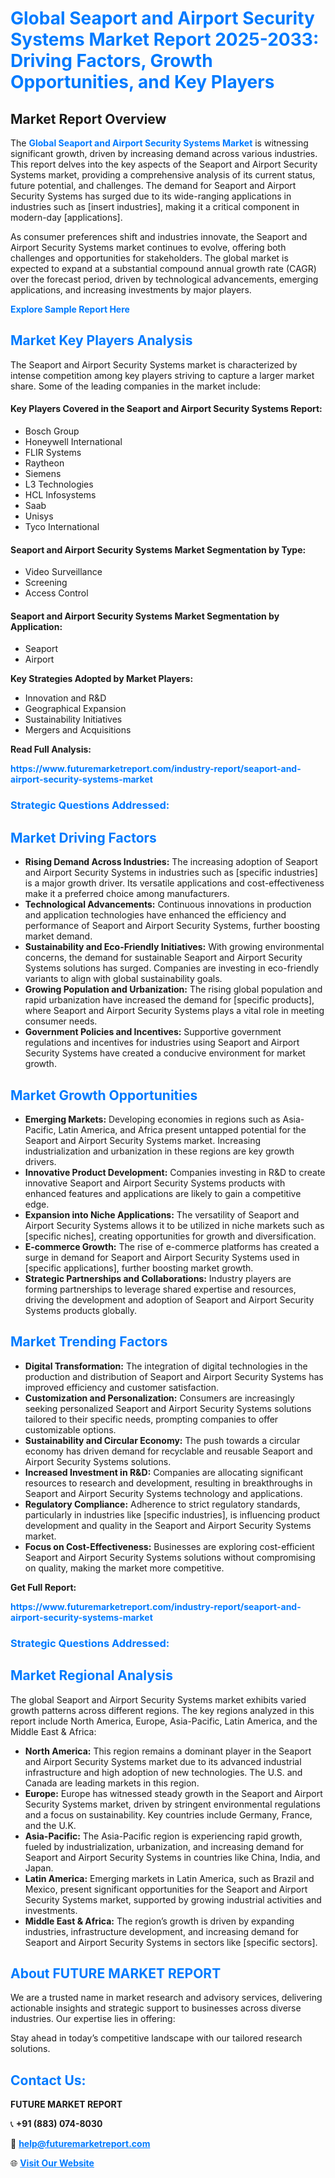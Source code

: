 <h1 style="color: #007BFF;">Global Seaport and Airport Security Systems Market Report 2025-2033: Driving Factors, Growth Opportunities, and Key Players</h1>

<section id="overview">
<h2>Market Report Overview</h2>
<p>The <a href="https://www.futuremarketreport.com/industry-report/seaport-and-airport-security-systems-market" style="color: #007BFF; text-decoration: none;"><strong>Global Seaport and Airport Security Systems Market</strong></a> is witnessing significant growth, driven by increasing demand across various industries. This report delves into the key aspects of the Seaport and Airport Security Systems market, providing a comprehensive analysis of its current status, future potential, and challenges. The demand for Seaport and Airport Security Systems has surged due to its wide-ranging applications in industries such as [insert industries], making it a critical component in modern-day [applications].</p>
<p>As consumer preferences shift and industries innovate, the Seaport and Airport Security Systems market continues to evolve, offering both challenges and opportunities for stakeholders. The global market is expected to expand at a substantial compound annual growth rate (CAGR) over the forecast period, driven by technological advancements, emerging applications, and increasing investments by major players.</p>
</section>

<section id="overview">
<p><a href="https://www.futuremarketreport.com/request-sample/reportId=91476" style="color: #007BFF; text-decoration: none;"><strong>Explore Sample Report Here</strong></a></p>
</section>

<section id="key-players">
<h2 style="color: #007BFF;">Market Key Players Analysis</h2>
<p>The Seaport and Airport Security Systems market is characterized by intense competition among key players striving to capture a larger market share. Some of the leading companies in the market include:</p>
<h4>Key Players Covered in the Seaport and Airport Security Systems Report:</h4>
<ul><li>Bosch Group</li><li>Honeywell International</li><li>FLIR Systems</li><li>Raytheon</li><li>Siemens</li><li>L3 Technologies</li><li>HCL Infosystems</li><li>Saab</li><li>Unisys</li><li>Tyco International</li></ul>
<h4>Seaport and Airport Security Systems Market Segmentation by Type:</h4>
<ul><li>Video Surveillance</li><li>Screening</li><li>Access Control</li></ul>

<h4>Seaport and Airport Security Systems Market Segmentation by Application:</h4>
<ul><li>Seaport</li><li>Airport</li></ul>
<p><strong>Key Strategies Adopted by Market Players:</strong></p>
<ul>
<li>Innovation and R&D</li>
<li>Geographical Expansion</li>
<li>Sustainability Initiatives</li>
<li>Mergers and Acquisitions</li>
</ul>
</section>

<section>
<p><strong>Read Full Analysis: </strong></p><a href="https://www.futuremarketreport.com/industry-report/seaport-and-airport-security-systems-market" style="color: #007BFF; text-decoration: none;"><strong>https://www.futuremarketreport.com/industry-report/seaport-and-airport-security-systems-market</strong></a>
<h3 style="color: #007BFF;">Strategic Questions Addressed:</h3>
</section>

<section id="driving-factors">
<h2 style="color: #007BFF;">Market Driving Factors</h2>
<ul>
<li><strong>Rising Demand Across Industries:</strong> The increasing adoption of Seaport and Airport Security Systems in industries such as [specific industries] is a major growth driver. Its versatile applications and cost-effectiveness make it a preferred choice among manufacturers.</li>
<li><strong>Technological Advancements:</strong> Continuous innovations in production and application technologies have enhanced the efficiency and performance of Seaport and Airport Security Systems, further boosting market demand.</li>
<li><strong>Sustainability and Eco-Friendly Initiatives:</strong> With growing environmental concerns, the demand for sustainable Seaport and Airport Security Systems solutions has surged. Companies are investing in eco-friendly variants to align with global sustainability goals.</li>
<li><strong>Growing Population and Urbanization:</strong> The rising global population and rapid urbanization have increased the demand for [specific products], where Seaport and Airport Security Systems plays a vital role in meeting consumer needs.</li>
<li><strong>Government Policies and Incentives:</strong> Supportive government regulations and incentives for industries using Seaport and Airport Security Systems have created a conducive environment for market growth.</li>
</ul>
</section>

<section id="growth-opportunities">
<h2 style="color: #007BFF;">Market Growth Opportunities</h2>
<ul>
<li><strong>Emerging Markets:</strong> Developing economies in regions such as Asia-Pacific, Latin America, and Africa present untapped potential for the Seaport and Airport Security Systems market. Increasing industrialization and urbanization in these regions are key growth drivers.</li>
<li><strong>Innovative Product Development:</strong> Companies investing in R&D to create innovative Seaport and Airport Security Systems products with enhanced features and applications are likely to gain a competitive edge.</li>
<li><strong>Expansion into Niche Applications:</strong> The versatility of Seaport and Airport Security Systems allows it to be utilized in niche markets such as [specific niches], creating opportunities for growth and diversification.</li>
<li><strong>E-commerce Growth:</strong> The rise of e-commerce platforms has created a surge in demand for Seaport and Airport Security Systems used in [specific applications], further boosting market growth.</li>
<li><strong>Strategic Partnerships and Collaborations:</strong> Industry players are forming partnerships to leverage shared expertise and resources, driving the development and adoption of Seaport and Airport Security Systems products globally.</li>
</ul>
</section>

<section id="trending-factors">
<h2 style="color: #007BFF;">Market Trending Factors</h2>
<ul>
<li><strong>Digital Transformation:</strong> The integration of digital technologies in the production and distribution of Seaport and Airport Security Systems has improved efficiency and customer satisfaction.</li>
<li><strong>Customization and Personalization:</strong> Consumers are increasingly seeking personalized Seaport and Airport Security Systems solutions tailored to their specific needs, prompting companies to offer customizable options.</li>
<li><strong>Sustainability and Circular Economy:</strong> The push towards a circular economy has driven demand for recyclable and reusable Seaport and Airport Security Systems solutions.</li>
<li><strong>Increased Investment in R&D:</strong> Companies are allocating significant resources to research and development, resulting in breakthroughs in Seaport and Airport Security Systems technology and applications.</li>
<li><strong>Regulatory Compliance:</strong> Adherence to strict regulatory standards, particularly in industries like [specific industries], is influencing product development and quality in the Seaport and Airport Security Systems market.</li>
<li><strong>Focus on Cost-Effectiveness:</strong> Businesses are exploring cost-efficient Seaport and Airport Security Systems solutions without compromising on quality, making the market more competitive.</li>
</ul>
</section>

<section>
<p><strong>Get Full Report: </strong></p><a href="https://www.futuremarketreport.com/industry-report/seaport-and-airport-security-systems-market" style="color: #007BFF; text-decoration: none;"><strong>https://www.futuremarketreport.com/industry-report/seaport-and-airport-security-systems-market</strong></a>
<h3 style="color: #007BFF;">Strategic Questions Addressed:</h3>
</section>


<section id="regional-analysis">
<h2 style="color: #007BFF;">Market Regional Analysis</h2>
<p>The global Seaport and Airport Security Systems market exhibits varied growth patterns across different regions. The key regions analyzed in this report include North America, Europe, Asia-Pacific, Latin America, and the Middle East & Africa:</p>
<ul>
<li><strong>North America:</strong> This region remains a dominant player in the Seaport and Airport Security Systems market due to its advanced industrial infrastructure and high adoption of new technologies. The U.S. and Canada are leading markets in this region.</li>
<li><strong>Europe:</strong> Europe has witnessed steady growth in the Seaport and Airport Security Systems market, driven by stringent environmental regulations and a focus on sustainability. Key countries include Germany, France, and the U.K.</li>
<li><strong>Asia-Pacific:</strong> The Asia-Pacific region is experiencing rapid growth, fueled by industrialization, urbanization, and increasing demand for Seaport and Airport Security Systems in countries like China, India, and Japan.</li>
<li><strong>Latin America:</strong> Emerging markets in Latin America, such as Brazil and Mexico, present significant opportunities for the Seaport and Airport Security Systems market, supported by growing industrial activities and investments.</li>
<li><strong>Middle East & Africa:</strong> The region’s growth is driven by expanding industries, infrastructure development, and increasing demand for Seaport and Airport Security Systems in sectors like [specific sectors].</li>
</ul>
</section>

<footer>
<h2 style="color: #007BFF;">About FUTURE MARKET REPORT</h2>
<p>We are a trusted name in market research and advisory services, delivering actionable insights and strategic support to businesses across diverse industries. Our expertise lies in offering:</p>

<p>Stay ahead in today’s competitive landscape with our tailored research solutions.</p>

<h2 style="color: #007BFF;">Contact Us:</h2>
<p><strong>FUTURE MARKET REPORT</strong></p>
<p>📞 <strong>+91 (883) 074-8030</strong></p>
<p>📧 <strong><a href="mailto:help@futuremarketreport.com" style="color: #007BFF;">help@futuremarketreport.com</a></strong></p>
<p>🌐 <strong><a href="https://www.futuremarketreport.com/" style="color: #007BFF;">Visit Our Website</a></strong></p>
</footer>